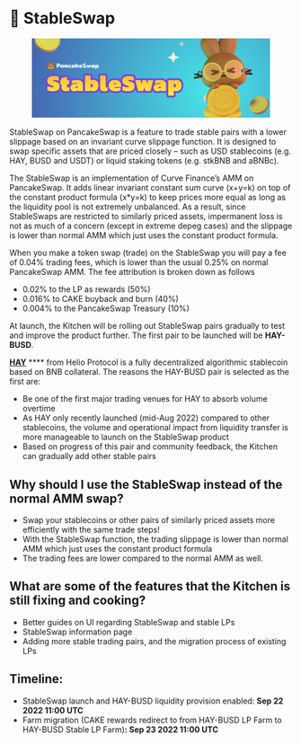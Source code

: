 # 🔄 StableSwap

<figure><img src="../../.gitbook/assets/docs masthead.png" alt=""><figcaption></figcaption></figure>

StableSwap on PancakeSwap is a feature to trade stable pairs with a lower slippage based on an invariant curve slippage function. It is designed to swap specific assets that are priced closely – such as USD stablecoins (e.g. HAY, BUSD and USDT) or liquid staking tokens (e.g. stkBNB and aBNBc).

The StableSwap is an implementation of Curve Finance’s AMM on PancakeSwap. It adds linear invariant constant sum curve (x+y=k) on top of the constant product formula (x\*y=k) to keep prices more equal as long as the liquidity pool is not extremely unbalanced. As a result, since StableSwaps are restricted to similarly priced assets, impermanent loss is not as much of a concern (except in extreme depeg cases) and the slippage is lower than normal AMM which just uses the constant product formula.

When you make a token swap (trade) on the StableSwap you will pay a fee of 0.04% trading fees, which is lower than the usual 0.25% on normal PancakeSwap AMM. The fee attribution is broken down as follows

* 0.02% to the LP as rewards (50%)
* 0.016% to CAKE buyback and burn (40%)
* 0.004% to the PancakeSwap Treasury (10%)

At launch, the Kitchen will be rolling out StableSwap pairs gradually to test and improve the product further. The first pair to be launched will be **HAY-BUSD**.

[**HAY**](https://helio.money/) **** from Helio Protocol is a fully decentralized algorithmic stablecoin based on BNB collateral. The reasons the HAY-BUSD pair is selected as the first are:

* Be one of the first major trading venues for HAY to absorb volume overtime
* As HAY only recently launched (mid-Aug 2022) compared to other stablecoins, the volume and operational impact from liquidity transfer is more manageable to launch on the StableSwap product
* Based on progress of this pair and community feedback, the Kitchen can gradually add other stable pairs

## **Why should I use the StableSwap instead of the normal AMM swap?**

* Swap your stablecoins or other pairs of similarly priced assets more efficiently with the same trade steps!
* With the StableSwap function, the trading slippage is lower than normal AMM which just uses the constant product formula
* The trading fees are lower compared to the normal AMM as well.

## What are some of the features that the Kitchen is still fixing and cooking?

* Better guides on UI regarding StableSwap and stable LPs&#x20;
* StableSwap information page&#x20;
* Adding more stable trading pairs, and the migration process of existing LPs

## Timeline:

* StableSwap launch and HAY-BUSD liquidity provision enabled: **Sep 22 2022 11:00 UTC**
* Farm migration (CAKE rewards redirect to from HAY-BUSD LP Farm to HAY-BUSD Stable LP Farm)**: Sep 23 2022 11:00 UTC**
